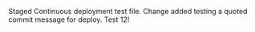 Staged Continuous deployment test file. Change added
testing a quoted commit message for deploy. Test 12!
